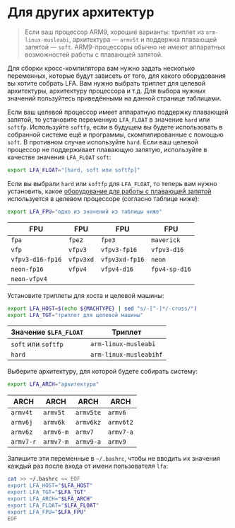 # Для других архитектур

> Если ваш процессор ARM9, хорошие варианты: триплет из `arm-linux-musleabi`, архитектура — `armv5t` и поддержка плавающей запятой — `soft`. ARM9-процессоры обычно не имеют аппаратных возможностей работы с плавающей запятой.

Для сборки кросс-компилятора вам нужно задать несколько переменных, которые будут зависеть от того, для какого оборудования вы хотите собрать LFA. Вам нужно выбрать триплет для целевой архитектуры, архитектуру процессора и т.д. Для выбора нужных значений пользуйтесь приведёнными на данной странице таблицами.

Если ваш целевой процессор имеет аппаратную поддержку плавающей запятой, то установите переменную `LFA_FLOAT` в значение `hard` или `softfp`. Используйте `softfp`, если в будущем вы будете использовать в собранной системе ещё и программы, скомпилированные с помощью `soft`. В противном случае используйте `hard`. Если ваш целевой процессор не поддерживает плавающую запятую, используйте в качестве значения `LFA_FLOAT` `soft`:

```bash
export LFA_FLOAT="[hard, soft или softfp]"
```

Если вы выбрали `hard` или `softfp` для `LFA_FLOAT`, то теперь вам нужно установить, какое [оборудование для работы с плавающей запятой](../additional/fpu.md) используется в целевом процессоре (согласно таблице ниже):

```bash
export LFA_FPU="одно из значений из таблицы ниже"
```

| FPU | FPU | FPU | FPU |
|-----|-----|-----|-----|
| `fpa` | `fpe2` | `fpe3` | `maverick` |
| `vfp` | `vfpv3` | `vfpv3-fp16` | `vfpv3-d16` |
| `vfpv3-d16-fp16` | `vfpv3xd` | `vfpv3xd-fp16` | `neon` |
| `neon-fp16` | `vfpv4` | `vfpv4-d16` | `fpv4-sp-d16` |
| `neon-vfpv4` | | | | |

Установите триплеты для хоста и целевой машины:

```bash
export LFA_HOST=$(echo ${MACHTYPE} | sed "s/-[^-]*/-cross/")
export LFA_TGT="триплет для целевой машины"
```

| Значение `$LFA_FLOAT` | Триплет                |
|-----------------------|------------------------|
| `soft` или `softfp`   | `arm-linux-musleabi`   |
| `hard`                | `arm-linux-musleabihf` |

Выберите архитектуру, для которой будете собирать систему:

```bash
export LFA_ARCH="архитектура"
```

| ARCH | ARCH | ARCH | ARCH |
|------|------|------|------|
| `armv4t` | `armv5t` | `armv5te` | `armv6` |
| `armv6j` | `armv6k` | `armv6kz` | `armv6t2` |
| `armv6z` | `armv6-m` | `armv7` | `armv7-a` |
| `armv7-r` | `armv7-m` | `armv9-a` |  `armv9` |

Запишите эти переменные в `~/.bashrc`, чтобы не вводить их значения каждый раз после входа от имени пользователя `lfa`:

```bash
cat >> ~/.bashrc << EOF
export LFA_HOST="$LFA_HOST"
export LFA_TGT="$LFA_TGT"
export LFA_ARCH="$LFA_ARCH"
export LFA_FLOAT="$LFA_FLOAT"
export LFA_FPU="$LFA_FPU"
EOF
```
